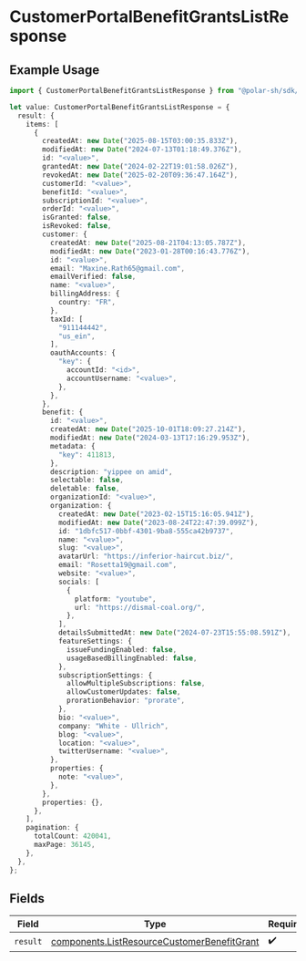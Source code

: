 # CustomerPortalBenefitGrantsListResponse

## Example Usage

```typescript
import { CustomerPortalBenefitGrantsListResponse } from "@polar-sh/sdk/models/operations/customerportalbenefitgrantslist.js";

let value: CustomerPortalBenefitGrantsListResponse = {
  result: {
    items: [
      {
        createdAt: new Date("2025-08-15T03:00:35.833Z"),
        modifiedAt: new Date("2024-07-13T01:18:49.376Z"),
        id: "<value>",
        grantedAt: new Date("2024-02-22T19:01:58.026Z"),
        revokedAt: new Date("2025-02-20T09:36:47.164Z"),
        customerId: "<value>",
        benefitId: "<value>",
        subscriptionId: "<value>",
        orderId: "<value>",
        isGranted: false,
        isRevoked: false,
        customer: {
          createdAt: new Date("2025-08-21T04:13:05.787Z"),
          modifiedAt: new Date("2023-01-28T00:16:43.776Z"),
          id: "<value>",
          email: "Maxine.Rath65@gmail.com",
          emailVerified: false,
          name: "<value>",
          billingAddress: {
            country: "FR",
          },
          taxId: [
            "911144442",
            "us_ein",
          ],
          oauthAccounts: {
            "key": {
              accountId: "<id>",
              accountUsername: "<value>",
            },
          },
        },
        benefit: {
          id: "<value>",
          createdAt: new Date("2025-10-01T18:09:27.214Z"),
          modifiedAt: new Date("2024-03-13T17:16:29.953Z"),
          metadata: {
            "key": 411813,
          },
          description: "yippee on amid",
          selectable: false,
          deletable: false,
          organizationId: "<value>",
          organization: {
            createdAt: new Date("2023-02-15T15:16:05.941Z"),
            modifiedAt: new Date("2023-08-24T22:47:39.099Z"),
            id: "1dbfc517-0bbf-4301-9ba8-555ca42b9737",
            name: "<value>",
            slug: "<value>",
            avatarUrl: "https://inferior-haircut.biz/",
            email: "Rosetta19@gmail.com",
            website: "<value>",
            socials: [
              {
                platform: "youtube",
                url: "https://dismal-coal.org/",
              },
            ],
            detailsSubmittedAt: new Date("2024-07-23T15:55:08.591Z"),
            featureSettings: {
              issueFundingEnabled: false,
              usageBasedBillingEnabled: false,
            },
            subscriptionSettings: {
              allowMultipleSubscriptions: false,
              allowCustomerUpdates: false,
              prorationBehavior: "prorate",
            },
            bio: "<value>",
            company: "White - Ullrich",
            blog: "<value>",
            location: "<value>",
            twitterUsername: "<value>",
          },
          properties: {
            note: "<value>",
          },
        },
        properties: {},
      },
    ],
    pagination: {
      totalCount: 420041,
      maxPage: 36145,
    },
  },
};
```

## Fields

| Field                                                                                                      | Type                                                                                                       | Required                                                                                                   | Description                                                                                                |
| ---------------------------------------------------------------------------------------------------------- | ---------------------------------------------------------------------------------------------------------- | ---------------------------------------------------------------------------------------------------------- | ---------------------------------------------------------------------------------------------------------- |
| `result`                                                                                                   | [components.ListResourceCustomerBenefitGrant](../../models/components/listresourcecustomerbenefitgrant.md) | :heavy_check_mark:                                                                                         | N/A                                                                                                        |